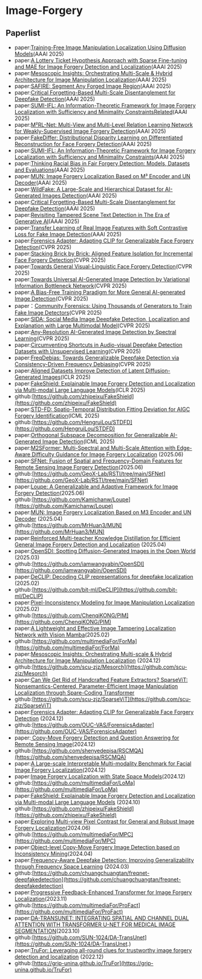 # Image-Forgery
## Paperlist
- paper:[Training-Free Image Manipulation Localization Using Diffusion Models](https://www.paperdigest.org/paper/?paper_id=aaai-33126-2025-02-25)(AAAI 2025)
- paper:[A Lottery Ticket Hypothesis Approach with Sparse Fine-tuning and MAE for Image Forgery Detection and Localization](https://www.paperdigest.org/paper/?paper_id=aaai-33192-2025-02-25)(AAAI 2025)
- paper:[Mesoscopic Insights: Orchestrating Multi-Scale &amp; Hybrid Architecture for Image Manipulation Localization](https://www.paperdigest.org/paper/?paper_id=aaai-33198-2025-02-25)(AAAI 2025)
- paper:[SAFIRE: Segment Any Forged Image Region](https://www.paperdigest.org/paper/?paper_id=aaai-32467-2025-02-25)(AAAI 2025)
- paper:[Critical Forgetting-Based Multi-Scale Disentanglement for Deepfake Detection](https://www.paperdigest.org/paper/?paper_id=aaai-32021-2025-02-25)(AAAI 2025)
- paper:[SUMI-IFL: An Information-Theoretic Framework for Image Forgery Localization with Sufficiency and Minimality ConstraintsRelated](https://www.paperdigest.org/paper/?paper_id=aaai-32054-2025-02-25)(AAAI 2025)
- paper:[M²RL-Net: Multi-View and Multi-Level Relation Learning Network for Weakly-Supervised Image Forgery Detection](https://www.paperdigest.org/paper/?paper_id=aaai-32501-2025-02-25)(AAAI 2025)
- paper:[FakeDiffer: Distributional Disparity Learning on Differentiated Reconstruction for Face Forgery Detection](https://www.paperdigest.org/paper/?paper_id=aaai-32809-2025-02-25)(AAAI 2025)
- paper:[SUMI-IFL: An Information-Theoretic Framework for Image Forgery Localization with Sufficiency and Minimality Constraints](https://www.paperdigest.org/paper/?paper_id=aaai-32054-2025-02-25)(AAAI 2025)
- paper:[Thinking Racial Bias in Fair Forgery Detection: Models, Datasets and Evaluations](https://www.paperdigest.org/paper/?paper_id=aaai-32572-2025-02-25)(AAAI 2025)
- paper:[MUN: Image Forgery Localization Based on M³ Encoder and UN Decoder](https://www.paperdigest.org/paper/?paper_id=aaai-32606-2025-02-25)(AAAI 2025)
- paper:[WildFake: A Large-Scale and Hierarchical Dataset for AI-Generated Images Detection](https://www.paperdigest.org/paper/?paper_id=aaai-32363-2025-02-25)(AAAI 2025)
- paper:[Critical Forgetting-Based Multi-Scale Disentanglement for Deepfake Detection](https://www.paperdigest.org/paper/?paper_id=aaai-32021-2025-02-25)(AAAI 2025)
- paper:[Revisiting Tampered Scene Text Detection in The Era of Generative AI](https://www.paperdigest.org/paper/?paper_id=aaai-32051-2025-02-25)(AAAI 2025)
- paper:[Transfer Learning of Real Image Features with Soft Contrastive Loss for Fake Image Detection](https://www.paperdigest.org/paper/?paper_id=aaai-34826-2025-02-25)(AAAI 2025)
- paper:[Forensics Adapter: Adapting CLIP for Generalizable Face Forgery Detection](https://cvpr.thecvf.com/virtual/2025/poster/33184)(CVPR 2025)
- paper:[Stacking Brick by Brick: Aligned Feature Isolation for Incremental Face Forgery Detection](https://cvpr.thecvf.com/virtual/2025/poster/33944)(CVPR 2025)
- paper:[Towards General Visual-Linguistic Face Forgery Detection](https://cvpr.thecvf.com/virtual/2025/poster/33669)(CVPR 2025)
- paper:[Towards Universal AI-Generated Image Detection by Variational Information Bottleneck Network](https://cvpr.thecvf.com/virtual/2025/poster/35206)(CVPR 2025)
- paper:[A Bias-Free Training Paradigm for More General AI-generated Image Detection](https://cvpr.thecvf.com/virtual/2025/poster/34882)(CVPR 2025)
- paper：[Community Forensics: Using Thousands of Generators to Train Fake Image Detectors](https://cvpr.thecvf.com/virtual/2025/poster/32740)(CVPR 2025)
- paper:[SIDA: Social Media Image Deepfake Detection, Localization and Explanation with Large Multimodal Model](https://cvpr.thecvf.com/virtual/2025/poster/32427)(CVPR 2025)
- paper:[Any-Resolution AI-Generated Image Detection by Spectral Learning](https://cvpr.thecvf.com/virtual/2025/poster/33589)(CVPR 2025)
- paper:[Circumventing Shortcuts in Audio-visual Deepfake Detection Datasets with Unsupervised Learning](https://cvpr.thecvf.com/virtual/2025/poster/35194)(CVPR 2025)
- paper:[FreqDebias: Towards Generalizable Deepfake Detection via Consistency-Driven Frequency Debiasing](https://cvpr.thecvf.com/virtual/2025/poster/33990)(CVPR 2025)
- paper:[Aligned Datasets Improve Detection of Latent Diffusion-Generated Images](https://iclr.cc/virtual/2025/poster/28964)(ICLR 2025)
- paper:[FakeShield: Explainable Image Forgery Detection and Localization via Multi-modal Large Language Models](https://iclr.cc/virtual/2025/poster/28315)(ICLR 2025)
- github:[https://github.com/zhipeixu/FakeShield](https://github.com/zhipeixu/FakeShield)
- paper:[STD-FD: Spatio-Temporal Distribution Fitting Deviation for AIGC Forgery Identification](https://icml.cc/virtual/2025/poster/45231)(ICML 2025)
- github:[https://github.com/HengruiLou/STDFD](https://github.com/HengruiLou/STDFD)
- paper:[Orthogonal Subspace Decomposition for Generalizable AI-Generated Image Detection](https://icml.cc/virtual/2025/oral/47242)(ICML 2025)
- paper:[M2SFormer: Multi-Spectral and Multi-Scale Attention with Edge-Aware Difficulty Guidance for Image Forgery Localization](https://arxiv.org/abs/2506.20922) (2025.06)
- paper:[SFNet: Fusion of Spatial and Frequency-Domain Features for Remote Sensing Image Forgery Detection](https://arxiv.org/abs/2506.20599)(2025.06)
- github:[https://github.com/GeoX-Lab/RSTI/tree/main/SFNet](https://github.com/GeoX-Lab/RSTI/tree/main/SFNet)
- paper:[Loupe: A Generalizable and Adaptive Framework for Image Forgery Detection](https://arxiv.org/abs/2506.16819)(2025.06)
- github:[https://github.com/Kamichanw/Loupe](https://github.com/Kamichanw/Loupe)
- paper:[MUN: Image Forgery Localization Based on M3 Encoder and UN Decoder](https://ojs.aaai.org/index.php/AAAI/article/view/32606) (2025.04)
- github:[https://github.com/MrHuan3/MUN](https://github.com/MrHuan3/MUN)
- paper:[Reinforced Multi-teacher Knowledge Distillation for Efficient General Image Forgery Detection and Localization](https://arxiv.org/abs/2504.05224) (2025.04)
- paper:[OpenSDI: Spotting Diffusion-Generated Images in the Open World](https://arxiv.org/abs/2503.19653) (2025.03)
- github:[https://github.com/iamwangyabin/OpenSDI](https://github.com/iamwangyabin/OpenSDI)
- paper:[DeCLIP: Decoding CLIP representations for deepfake localization](https://ieeexplore.ieee.org/abstract/document/10943612) (2025.02)
- github:[https://github.com/bit-ml/DeCLIP](https://github.com/bit-ml/DeCLIP)
- paper:[Pixel-Inconsistency Modeling for Image Manipulation Localization](https://ieeexplore.ieee.org/abstract/document/10883001) (2025.02)
- github:[https://github.com/ChenqiKONG/PIM](https://github.com/ChenqiKONG/PIM)
- paper:[A Lightweight and Effective Image Tampering Localization Network with Vision Mamba](https://arxiv.org/abs/2502.09941)(2025.02)
- github:[https://github.com/multimediaFor/ForMa](https://github.com/multimediaFor/ForMa)
- paper:[Mesoscopic Insights: Orchestrating Multi-scale & Hybrid Architecture for Image Manipulation Localization](https://doi.org/10.48550/arXiv.2412.13753) (2024.12)
- github:[https://github.com/scu-zjz/Mesorch](https://github.com/scu-zjz/Mesorch)
- paper:[Can We Get Rid of Handcrafted Feature Extractors? SparseViT: Nonsemantics-Centered, Parameter-Efficient Image Manipulation Localization through Spare-Coding Transformer](https://arxiv.org/abs/2412.14598)
- github:[https://github.com/scu-zjz/SparseViT](https://github.com/scu-zjz/SparseViT)
- paper:[Forensics Adapter: Adapting CLIP for Generalizable Face Forgery Detection](https://doi.org/10.48550/arXiv.2411.19715) (2024.12)
- github:[https://github.com/OUC-VAS/ForensicsAdapter](https://github.com/OUC-VAS/ForensicsAdapter)
- paper:[ Copy-Move Forgery Detection and Question Answering for Remote Sensing Image](https://arxiv.org/pdf/2412.02575)(2024.12)
- github:[https://github.com/shenyedepisa/RSCMQA](https://github.com/shenyedepisa/RSCMQA)
- paper:[A Large-scale Interpretable Multi-modality Benchmark for Facial Image Forgery Localization](https://arxiv.org/abs/2412.19685)(2024.12)
- paper:[Image Forgery Localization with State Space Models](https://arxiv.org/abs/2412.11214)(2024.12)
- github:[https://github.com/multimediaFor/LoMa](https://github.com/multimediaFor/LoMa)
- paper:[FakeShield: Explainable Image Forgery Detection and Localization via Multi-modal Large Language Models](https://arxiv.org/abs/2410.02761) (2024.10)
- github:[https://github.com/zhipeixu/FakeShield](https://github.com/zhipeixu/FakeShield)
- paper:[Exploring Multi-view Pixel Contrast for General and Robust Image Forgery Localization](https://arxiv.org/abs/2406.13565)(2024.06)
- github:[https://github.com/multimediaFor/MPC](https://github.com/multimediaFor/MPC)
- paper:[Object-level Copy-Move Forgery Image Detection based on Inconsistency Mining](https://arxiv.org/abs/2404.00611)(2024.04)
- paper:[Frequency-Aware Deepfake Detection: Improving Generalizability through Frequency Space Learning](https://arxiv.org/pdf/2403.07240) (2024.03)
- github:[https://github.com/chuangchuangtan/freqnet-deepfakedetection](https://github.com/chuangchuangtan/freqnet-deepfakedetection)
- paper:[Progressive Feedback-Enhanced Transformer for Image Forgery Localization](https://arxiv.org/abs/2311.08910)(2023.11)
- github:[https://github.com/multimediaFor/ProFact](https://github.com/multimediaFor/ProFact)
- paper:[DA-TRANSUNET: INTEGRATING SPATIAL AND CHANNEL DUAL ATTENTION WITH TRANSFORMER U-NET FOR MEDICAL IMAGE SEGMENTATION](https://papers.cool/arxiv/2310.12570)(2023.10)
- github:[https://github.com/SUN-1024/DA-TransUnet](https://github.com/SUN-1024/DA-TransUnet.)
- paper:[TruFor: Leveraging all-round clues for trustworthy image forgery detection and localization](http://arxiv.org/abs/2212.10957) (2022.12)
- github:[https://grip-unina.github.io/TruFor](https://grip-unina.github.io/TruFor)
